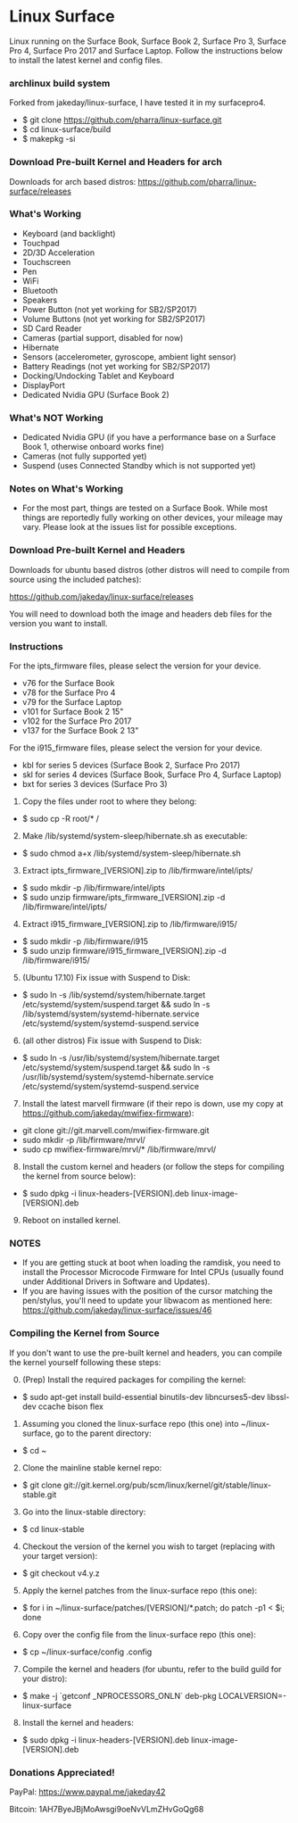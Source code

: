 # Linux Surface

Linux running on the Surface Book, Surface Book 2, Surface Pro 3, Surface Pro 4, Surface Pro 2017 and Surface Laptop. Follow the instructions below to install the latest kernel and config files.

### archlinux build system

Forked from jakeday/linux-surface, I have tested it in my surfacepro4. 
* $ git clone https://github.com/pharra/linux-surface.git
* $ cd linux-surface/build
* $ makepkg -si

### Download Pre-built Kernel and Headers for arch
Downloads for arch based distros:
https://github.com/pharra/linux-surface/releases

### What's Working

* Keyboard (and backlight)
* Touchpad
* 2D/3D Acceleration
* Touchscreen
* Pen
* WiFi
* Bluetooth
* Speakers
* Power Button (not yet working for SB2/SP2017)
* Volume Buttons (not yet working for SB2/SP2017)
* SD Card Reader
* Cameras (partial support, disabled for now)
* Hibernate
* Sensors (accelerometer, gyroscope, ambient light sensor)
* Battery Readings (not yet working for SB2/SP2017)
* Docking/Undocking Tablet and Keyboard
* DisplayPort
* Dedicated Nvidia GPU (Surface Book 2)

### What's NOT Working

* Dedicated Nvidia GPU (if you have a performance base on a Surface Book 1, otherwise onboard works fine)
* Cameras (not fully supported yet)
* Suspend (uses Connected Standby which is not supported yet)

### Notes on What's Working
* For the most part, things are tested on a Surface Book. While most things are reportedly fully working on other devices, your mileage may vary. Please look at the issues list for possible exceptions.

### Download Pre-built Kernel and Headers

Downloads for ubuntu based distros (other distros will need to compile from source using the included patches):

https://github.com/jakeday/linux-surface/releases

You will need to download both the image and headers deb files for the version you want to install.

### Instructions

For the ipts_firmware files, please select the version for your device.
* v76 for the Surface Book
* v78 for the Surface Pro 4
* v79 for the Surface Laptop
* v101 for Surface Book 2 15"
* v102 for the Surface Pro 2017
* v137 for the Surface Book 2 13"

For the i915_firmware files, please select the version for your device.
* kbl for series 5 devices (Surface Book 2, Surface Pro 2017)
* skl for series 4 devices (Surface Book, Surface Pro 4, Surface Laptop)
* bxt for series 3 devices (Surface Pro 3)

1. Copy the files under root to where they belong:
  * $ sudo cp -R root/* /
2. Make /lib/systemd/system-sleep/hibernate.sh as executable:
  * $ sudo chmod a+x /lib/systemd/system-sleep/hibernate.sh
3. Extract ipts_firmware_[VERSION].zip to /lib/firmware/intel/ipts/
  * $ sudo mkdir -p /lib/firmware/intel/ipts
  * $ sudo unzip firmware/ipts_firmware_[VERSION].zip -d /lib/firmware/intel/ipts/
4. Extract i915_firmware_[VERSION].zip to /lib/firmware/i915/
  * $ sudo mkdir -p /lib/firmware/i915
  * $ sudo unzip firmware/i915_firmware_[VERSION].zip -d /lib/firmware/i915/
5. (Ubuntu 17.10) Fix issue with Suspend to Disk:
  * $ sudo ln -s /lib/systemd/system/hibernate.target /etc/systemd/system/suspend.target && sudo ln -s /lib/systemd/system/systemd-hibernate.service /etc/systemd/system/systemd-suspend.service
6. (all other distros) Fix issue with Suspend to Disk:
  * $ sudo ln -s /usr/lib/systemd/system/hibernate.target /etc/systemd/system/suspend.target && sudo ln -s /usr/lib/systemd/system/systemd-hibernate.service /etc/systemd/system/systemd-suspend.service
7. Install the latest marvell firmware (if their repo is down, use my copy at https://github.com/jakeday/mwifiex-firmware):
  * git clone git://git.marvell.com/mwifiex-firmware.git  
  * sudo mkdir -p /lib/firmware/mrvl/  
  * sudo cp mwifiex-firmware/mrvl/* /lib/firmware/mrvl/
8. Install the custom kernel and headers (or follow the steps for compiling the kernel from source below):
  * $ sudo dpkg -i linux-headers-[VERSION].deb linux-image-[VERSION].deb
9. Reboot on installed kernel.

### NOTES

* If you are getting stuck at boot when loading the ramdisk, you need to install the Processor Microcode Firmware for Intel CPUs (usually found under Additional Drivers in Software and Updates).
* If you are having issues with the position of the cursor matching the pen/stylus, you'll need to update your libwacom as mentioned here: https://github.com/jakeday/linux-surface/issues/46

### Compiling the Kernel from Source

If you don't want to use the pre-built kernel and headers, you can compile the kernel yourself following these steps:


0. (Prep) Install the required packages for compiling the kernel:
  * $ sudo apt-get install build-essential binutils-dev libncurses5-dev libssl-dev ccache bison flex
1. Assuming you cloned the linux-surface repo (this one) into ~/linux-surface, go to the parent directory:
  * $ cd ~
2. Clone the mainline stable kernel repo:
  * $ git clone git://git.kernel.org/pub/scm/linux/kernel/git/stable/linux-stable.git
3. Go into the linux-stable directory:
  * $ cd linux-stable
4. Checkout the version of the kernel you wish to target (replacing with your target version):
  * $ git checkout v4.y.z
5. Apply the kernel patches from the linux-surface repo (this one):
  * $ for i in ~/linux-surface/patches/[VERSION]/*.patch; do patch -p1 < $i; done
6. Copy over the config file from the linux-surface repo (this one):
  * $ cp ~/linux-surface/config .config
7. Compile the kernel and headers (for ubuntu, refer to the build guild for your distro):
  * $ make -j \`getconf _NPROCESSORS_ONLN\` deb-pkg LOCALVERSION=-linux-surface
8. Install the kernel and headers:
  * $ sudo dpkg -i linux-headers-[VERSION].deb linux-image-[VERSION].deb

### Donations Appreciated!

PayPal: https://www.paypal.me/jakeday42

Bitcoin: 1AH7ByeJBjMoAwsgi9oeNvVLmZHvGoQg68
